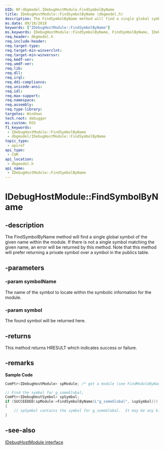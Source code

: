 ```yaml
---
UID: NF:dbgmodel.IDebugHostModule.FindSymbolByName
title: IDebugHostModule::FindSymbolByName (dbgmodel.h)
description: The FindSymbolByName method will find a single global symbol of the given name within the module.
ms.date: 09/18/2018
keywords: ["IDebugHostModule::FindSymbolByName"]
ms.keywords: IDebugHostModule::FindSymbolByName, FindSymbolByName, IDebugHostModule.FindSymbolByName, IDebugHostModule::FindSymbolByName, IDebugHostModule.FindSymbolByName
req.header: dbgmodel.h
req.include-header: 
req.target-type: 
req.target-min-winverclnt: 
req.target-min-winversvr: 
req.kmdf-ver: 
req.umdf-ver: 
req.lib: 
req.dll: 
req.irql: 
req.ddi-compliance: 
req.unicode-ansi: 
req.idl: 
req.max-support: 
req.namespace: 
req.assembly: 
req.type-library: 
targetos: Windows
tech.root: debugger
ms.custom: RS5
f1_keywords:
 - IDebugHostModule::FindSymbolByName
 - dbgmodel/IDebugHostModule::FindSymbolByName
topic_type:
 - apiref
api_type:
 - COM
api_location:
 - dbgmodel.h
api_name:
 - IDebugHostModule::FindSymbolByName
---
```


# IDebugHostModule::FindSymbolByName


## -description

The FindSymbolByName method will find a single global symbol of the given name within the module. If there is not a single symbol matching the given name, an error will be returned by this method. Note that this method will prefer returning a private symbol over a symbol in the publics table.

## -parameters

### -param symbolName

The name of the symbol to locate within the symbolic information for the module.

### -param symbol

The found symbol will be returned here.

## -returns

This method returns HRESULT which indicates success or failure.

## -remarks

**Sample Code**

```cpp
ComPtr<IDebugHostModule> spModule; /* get a module (see FindModuleByName) */

// Find the symbol for g_someGlobal;
ComPtr<IDebugHostSymbol> spSymbol;
if (SUCCEEDED(spModule->FindSymbolByName(L"g_someGlobal", &spSymbol)))
{
    // spSymbol contains the symbol for g_someGlobal.  It may be any kind of symbol.
}
```

## -see-also

[IDebugHostModule interface](nn-dbgmodel-idebughostmodule.md)

